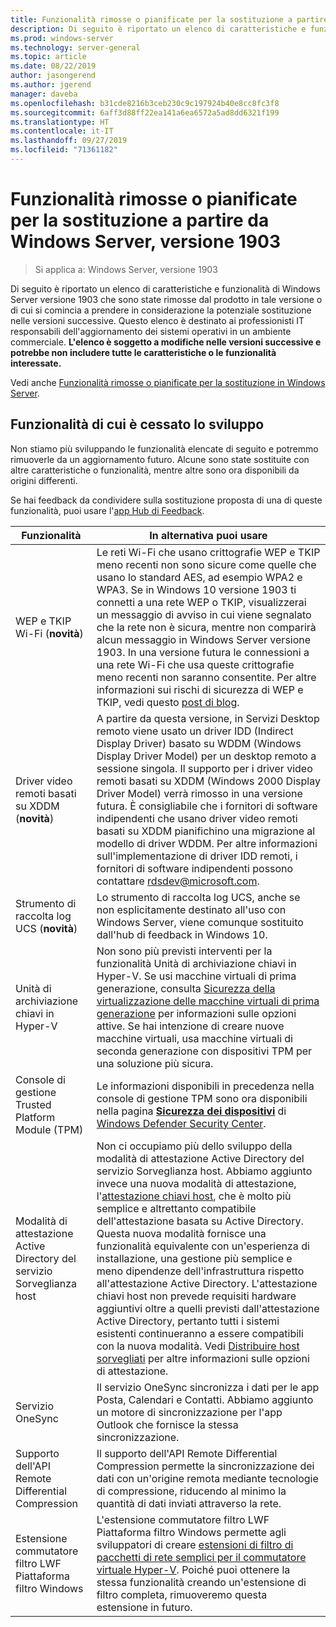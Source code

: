 ```yaml
---
title: Funzionalità rimosse o pianificate per la sostituzione a partire da Windows Server, versione 1903
description: Di seguito è riportato un elenco di caratteristiche e funzionalità di Windows Server versione 1903 che sono state rimosse dal prodotto in tale versione o di cui si comincia a prendere in considerazione la potenziale sostituzione nelle versioni successive. Questo elenco è destinato ai professionisti IT responsabili dell'aggiornamento dei sistemi operativi in un ambiente commerciale.
ms.prod: windows-server
ms.technology: server-general
ms.topic: article
ms.date: 08/22/2019
author: jasongerend
ms.author: jgerend
manager: daveba
ms.openlocfilehash: b31cde8216b3ceb230c9c197924b40e8cc8fc3f8
ms.sourcegitcommit: 6aff3d88ff22ea141a6ea6572a5ad8dd6321f199
ms.translationtype: HT
ms.contentlocale: it-IT
ms.lasthandoff: 09/27/2019
ms.locfileid: "71361182"
---
```

# <a name="features-removed-or-planned-for-replacement-starting-with-windows-server-version-1903"></a>Funzionalità rimosse o pianificate per la sostituzione a partire da Windows Server, versione 1903

>Si applica a: Windows Server, versione 1903

Di seguito è riportato un elenco di caratteristiche e funzionalità di Windows Server versione 1903 che sono state rimosse dal prodotto in tale versione o di cui si comincia a prendere in considerazione la potenziale sostituzione nelle versioni successive. Questo elenco è destinato ai professionisti IT responsabili dell'aggiornamento dei sistemi operativi in un ambiente commerciale. **L'elenco è soggetto a modifiche nelle versioni successive e potrebbe non includere tutte le caratteristiche o le funzionalità interessate.**

Vedi anche [Funzionalità rimosse o pianificate per la sostituzione in Windows Server](removed-features.md).

## <a name="features-were-no-longer-developing"></a>Funzionalità di cui è cessato lo sviluppo

Non stiamo più sviluppando le funzionalità elencate di seguito e potremmo rimuoverle da un aggiornamento futuro. Alcune sono state sostituite con altre caratteristiche o funzionalità, mentre altre sono ora disponibili da origini differenti. 

Se hai feedback da condividere sulla sostituzione proposta di una di queste funzionalità, puoi usare l'[app Hub di Feedback](https://support.microsoft.com/help/4021566/windows-10-send-feedback-to-microsoft-with-feedback-hub-app). 


|                         Funzionalità                         |                                                                                                                                                                                                                                                                                                                                                                                                                           In alternativa puoi usare                                                                                                                                                                                                                                                                                                                                                                                                                            |
|---------------------------------------------------------|--------------------------------------------------------------------------------------------------------------------------------------------------------------------------------------------------------------------------------------------------------------------------------------------------------------------------------------------------------------------------------------------------------------------------------------------------------------------------------------------------------------------------------------------------------------------------------------------------------------------------------------------------------------------------------------------------------------------------------------------------------------------------------------------------------------------------------------------------------------------------|
|              WEP e TKIP Wi-Fi (**novità**)               |                                                                                                                                                                  Le reti Wi-Fi che usano crittografie WEP e TKIP meno recenti non sono sicure come quelle che usano lo standard AES, ad esempio WPA2 e WPA3. Se in Windows 10 versione 1903 ti connetti a una rete WEP o TKIP, visualizzerai un messaggio di avviso in cui viene segnalato che la rete non è sicura, mentre non comparirà alcun messaggio in Windows Server versione 1903. In una versione futura le connessioni a una rete Wi-Fi che usa queste crittografie meno recenti non saranno consentite. Per altre informazioni sui rischi di sicurezza di WEP e TKIP, vedi questo [post di blog](https://go.microsoft.com/fwlink/p/?linkid=2008426).                                                                                                                                                                   |
|       Driver video remoti basati su XDDM (**novità**)        |                                                                                                                                          A partire da questa versione, in Servizi Desktop remoto viene usato un driver IDD (Indirect Display Driver) basato su WDDM (Windows Display Driver Model) per un desktop remoto a sessione singola. Il supporto per i driver video remoti basati su XDDM (Windows 2000 Display Driver Model) verrà rimosso in una versione futura. È consigliabile che i fornitori di software indipendenti che usano driver video remoti basati su XDDM pianifichino una migrazione al modello di driver WDDM. Per altre informazioni sull'implementazione di driver IDD remoti, i fornitori di software indipendenti possono contattare [rdsdev@microsoft.com](mailto:rdsdev@microsoft.com).                                                                                                                                           |
|            Strumento di raccolta log UCS (**novità**)            |                                                                                                                                                                                                                                                                                                                                                         Lo strumento di raccolta log UCS, anche se non esplicitamente destinato all'uso con Windows Server, viene comunque sostituito dall'hub di feedback in Windows 10.                                                                                                                                                                                                                                                                                                                                                         |
|              Unità di archiviazione chiavi in Hyper-V               |                                                                                                                                                                                                        Non sono più previsti interventi per la funzionalità Unità di archiviazione chiavi in Hyper-V. Se usi macchine virtuali di prima generazione, consulta [Sicurezza della virtualizzazione delle macchine virtuali di prima generazione](https://docs.microsoft.com/windows-server/virtualization/hyper-v/learn-more/generation-1-virtual-machine-security-settings-for-hyper-v) per informazioni sulle opzioni attive. Se hai intenzione di creare nuove macchine virtuali, usa macchine virtuali di seconda generazione con dispositivi TPM per una soluzione più sicura.                                                                                                                                                                                                         |
|    Console di gestione Trusted Platform Module (TPM)     |                                                                                                                                                                                                                          Le informazioni disponibili in precedenza nella console di gestione TPM sono ora disponibili nella pagina [**Sicurezza dei dispositivi**](https://docs.microsoft.com/windows/security/threat-protection/windows-defender-security-center/wdsc-device-security) di [Windows Defender Security Center](https://docs.microsoft.com/windows/security/threat-protection/windows-defender-security-center/windows-defender-security-center).                                                                                                                                                                                                                          |
| Modalità di attestazione Active Directory del servizio Sorveglianza host | Non ci occupiamo più dello sviluppo della modalità di attestazione Active Directory del servizio Sorveglianza host. Abbiamo aggiunto invece una nuova modalità di attestazione, l'[attestazione chiavi host](../security/guarded-fabric-shielded-vm/guarded-fabric-create-host-key.md), che è molto più semplice e altrettanto compatibile dell'attestazione basata su Active Directory.  Questa nuova modalità fornisce una funzionalità equivalente con un'esperienza di installazione, una gestione più semplice e meno dipendenze dell'infrastruttura rispetto all'attestazione Active Directory. L'attestazione chiavi host non prevede requisiti hardware aggiuntivi oltre a quelli previsti dall'attestazione Active Directory, pertanto tutti i sistemi esistenti continueranno a essere compatibili con la nuova modalità. Vedi [Distribuire host sorvegliati](../security/guarded-fabric-shielded-vm/guarded-fabric-configure-hgs-with-authorized-hyper-v-hosts.md) per altre informazioni sulle opzioni di attestazione. |
|                     Servizio OneSync                     |                                                                                                                                                                                                                                                                                                                                                   Il servizio OneSync sincronizza i dati per le app Posta, Calendari e Contatti. Abbiamo aggiunto un motore di sincronizzazione per l'app Outlook che fornisce la stessa sincronizzazione.                                                                                                                                                                                                                                                                                                                                                    |
|       Supporto dell'API Remote Differential Compression       |                                                                                                                                                                                                                                                                                                           Il supporto dell'API Remote Differential Compression permette la sincronizzazione dei dati con un'origine remota mediante tecnologie di compressione, riducendo al minimo la quantità di dati inviati attraverso la rete. |
|         Estensione commutatore filtro LWF Piattaforma filtro Windows         |                                                                                                                                                                                                                                      L'estensione commutatore filtro LWF Piattaforma filtro Windows permette agli sviluppatori di creare [estensioni di filtro di pacchetti di rete semplici per il commutatore virtuale Hyper-V](https://docs.microsoft.com/windows-hardware/drivers/network/using-virtual-switch-filtering). Poiché puoi ottenere la stessa funzionalità creando un'estensione di filtro completa, rimuoveremo questa estensione in futuro.                                                                                                                                                                                                                                      |

